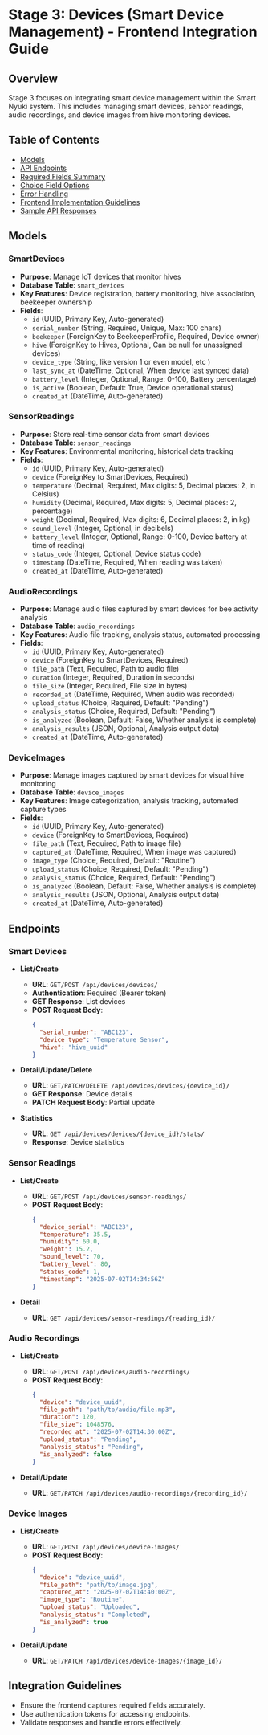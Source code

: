 # Stage 3: Devices (Smart Device Management) - Frontend Integration Guide

## Overview

Stage 3 focuses on integrating smart device management within the Smart Nyuki system. This includes managing smart devices, sensor readings, audio recordings, and device images from hive monitoring devices.

## Table of Contents

- [Models](#models)
- [API Endpoints](#api-endpoints)
- [Required Fields Summary](#required-fields-summary)
- [Choice Field Options](#choice-field-options)
- [Error Handling](#error-handling)
- [Frontend Implementation Guidelines](#frontend-implementation-guidelines)
- [Sample API Responses](#sample-api-responses)

## Models

### SmartDevices

- **Purpose**: Manage IoT devices that monitor hives
- **Database Table**: `smart_devices`
- **Key Features**: Device registration, battery monitoring, hive association, beekeeper ownership
- **Fields**:
  - `id` (UUID, Primary Key, Auto-generated)
  - `serial_number` (String, Required, Unique, Max: 100 chars)
  - `beekeeper` (ForeignKey to BeekeeperProfile, Required, Device owner)
  - `hive` (ForeignKey to Hives, Optional, Can be null for unassigned devices)
  - `device_type` (String, like version 1 or even model, etc )
  - `last_sync_at` (DateTime, Optional, When device last synced data)
  - `battery_level` (Integer, Optional, Range: 0-100, Battery percentage)
  - `is_active` (Boolean, Default: True, Device operational status)
  - `created_at` (DateTime, Auto-generated)

### SensorReadings

- **Purpose**: Store real-time sensor data from smart devices
- **Database Table**: `sensor_readings`
- **Key Features**: Environmental monitoring, historical data tracking
- **Fields**:
  - `id` (UUID, Primary Key, Auto-generated)
  - `device` (ForeignKey to SmartDevices, Required)
  - `temperature` (Decimal, Required, Max digits: 5, Decimal places: 2, in Celsius)
  - `humidity` (Decimal, Required, Max digits: 5, Decimal places: 2, percentage)
  - `weight` (Decimal, Required, Max digits: 6, Decimal places: 2, in kg)
  - `sound_level` (Integer, Optional, in decibels)
  - `battery_level` (Integer, Optional, Range: 0-100, Device battery at time of reading)
  - `status_code` (Integer, Optional, Device status code)
  - `timestamp` (DateTime, Required, When reading was taken)
  - `created_at` (DateTime, Auto-generated)

### AudioRecordings

- **Purpose**: Manage audio files captured by smart devices for bee activity analysis
- **Database Table**: `audio_recordings`
- **Key Features**: Audio file tracking, analysis status, automated processing
- **Fields**:
  - `id` (UUID, Primary Key, Auto-generated)
  - `device` (ForeignKey to SmartDevices, Required)
  - `file_path` (Text, Required, Path to audio file)
  - `duration` (Integer, Required, Duration in seconds)
  - `file_size` (Integer, Required, File size in bytes)
  - `recorded_at` (DateTime, Required, When audio was recorded)
  - `upload_status` (Choice, Required, Default: "Pending")
  - `analysis_status` (Choice, Required, Default: "Pending")
  - `is_analyzed` (Boolean, Default: False, Whether analysis is complete)
  - `analysis_results` (JSON, Optional, Analysis output data)
  - `created_at` (DateTime, Auto-generated)

### DeviceImages

- **Purpose**: Manage images captured by smart devices for visual hive monitoring
- **Database Table**: `device_images`
- **Key Features**: Image categorization, analysis tracking, automated capture types
- **Fields**:
  - `id` (UUID, Primary Key, Auto-generated)
  - `device` (ForeignKey to SmartDevices, Required)
  - `file_path` (Text, Required, Path to image file)
  - `captured_at` (DateTime, Required, When image was captured)
  - `image_type` (Choice, Required, Default: "Routine")
  - `upload_status` (Choice, Required, Default: "Pending")
  - `analysis_status` (Choice, Required, Default: "Pending")
  - `is_analyzed` (Boolean, Default: False, Whether analysis is complete)
  - `analysis_results` (JSON, Optional, Analysis output data)
  - `created_at` (DateTime, Auto-generated)

## Endpoints

### Smart Devices

- **List/Create**

  - **URL**: `GET/POST /api/devices/devices/`
  - **Authentication**: Required (Bearer token)
  - **GET Response**: List devices
  - **POST Request Body**:
    ```json
    {
      "serial_number": "ABC123",
      "device_type": "Temperature Sensor",
      "hive": "hive_uuid"
    }
    ```

- **Detail/Update/Delete**

  - **URL**: `GET/PATCH/DELETE /api/devices/devices/{device_id}/`
  - **GET Response**: Device details
  - **PATCH Request Body**: Partial update

- **Statistics**
  - **URL**: `GET /api/devices/devices/{device_id}/stats/`
  - **Response**: Device statistics

### Sensor Readings

- **List/Create**

  - **URL**: `GET/POST /api/devices/sensor-readings/`
  - **POST Request Body**:
    ```json
    {
      "device_serial": "ABC123",
      "temperature": 35.5,
      "humidity": 60.0,
      "weight": 15.2,
      "sound_level": 70,
      "battery_level": 80,
      "status_code": 1,
      "timestamp": "2025-07-02T14:34:56Z"
    }
    ```

- **Detail**
  - **URL**: `GET /api/devices/sensor-readings/{reading_id}/`

### Audio Recordings

- **List/Create**

  - **URL**: `GET/POST /api/devices/audio-recordings/`
  - **POST Request Body**:
    ```json
    {
      "device": "device_uuid",
      "file_path": "path/to/audio/file.mp3",
      "duration": 120,
      "file_size": 1048576,
      "recorded_at": "2025-07-02T14:30:00Z",
      "upload_status": "Pending",
      "analysis_status": "Pending",
      "is_analyzed": false
    }
    ```

- **Detail/Update**
  - **URL**: `GET/PATCH /api/devices/audio-recordings/{recording_id}/`

### Device Images

- **List/Create**

  - **URL**: `GET/POST /api/devices/device-images/`
  - **POST Request Body**:
    ```json
    {
      "device": "device_uuid",
      "file_path": "path/to/image.jpg",
      "captured_at": "2025-07-02T14:40:00Z",
      "image_type": "Routine",
      "upload_status": "Uploaded",
      "analysis_status": "Completed",
      "is_analyzed": true
    }
    ```

- **Detail/Update**
  - **URL**: `GET/PATCH /api/devices/device-images/{image_id}/`

## Integration Guidelines

- Ensure the frontend captures required fields accurately.
- Use authentication tokens for accessing endpoints.
- Validate responses and handle errors effectively.
